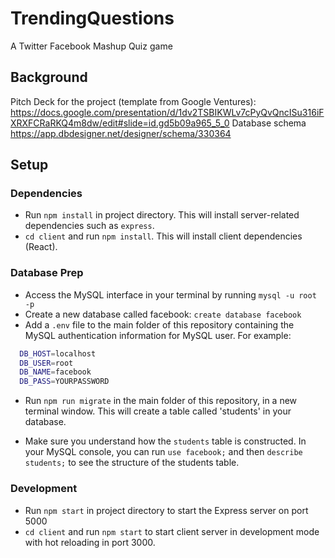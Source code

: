 # TrendingQuestions
A Twitter Facebook Mashup Quiz game 

## Background

Pitch Deck for the project (template from Google Ventures):
https://docs.google.com/presentation/d/1dv2TSBIKWLv7cPyQvQncISu316iFXRXFCRaRKQ4m8dw/edit#slide=id.gd5b09a965_5_0
Database schema
https://app.dbdesigner.net/designer/schema/330364

## Setup

### Dependencies

- Run `npm install` in project directory. This will install server-related dependencies such as `express`.
- `cd client` and run `npm install`. This will install client dependencies (React).

### Database Prep

- Access the MySQL interface in your terminal by running `mysql -u root -p`
- Create a new database called facebook: `create database facebook`
- Add a `.env` file to the main folder of this repository containing the MySQL authentication information for MySQL user. For example:

```bash
  DB_HOST=localhost
  DB_USER=root
  DB_NAME=facebook
  DB_PASS=YOURPASSWORD
```

- Run `npm run migrate` in the main folder of this repository, in a new terminal window. This will create a table called 'students' in your database.

- Make sure you understand how the `students` table is constructed. In your MySQL console, you can run `use facebook;` and then `describe students;` to see the structure of the students table.

### Development

- Run `npm start` in project directory to start the Express server on port 5000
- `cd client` and run `npm start` to start client server in development mode with hot reloading in port 3000.


